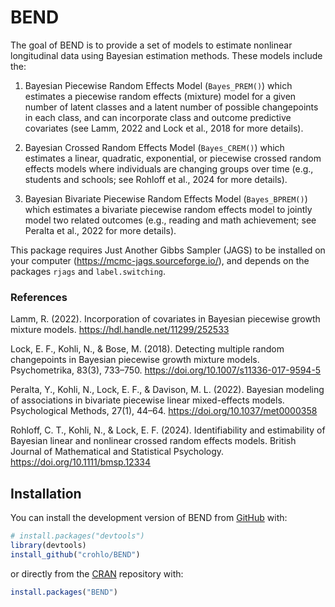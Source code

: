 
<!-- README.md is generated from README.Rmd. Please edit that file -->

# BEND

<!-- badges: start -->

<!-- badges: end -->

The goal of BEND is to provide a set of models to estimate nonlinear
longitudinal data using Bayesian estimation methods. These models
include the:

1.  Bayesian Piecewise Random Effects Model (`Bayes_PREM()`) which
    estimates a piecewise random effects (mixture) model for a given
    number of latent classes and a latent number of possible
    changepoints in each class, and can incorporate class and outcome
    predictive covariates (see Lamm, 2022 and Lock et al., 2018 for more
    details).

2.  Bayesian Crossed Random Effects Model (`Bayes_CREM()`) which
    estimates a linear, quadratic, exponential, or piecewise crossed
    random effects models where individuals are changing groups over
    time (e.g., students and schools; see Rohloff et al., 2024 for more
    details).

3.  Bayesian Bivariate Piecewise Random Effects Model (`Bayes_BPREM()`)
    which estimates a bivariate piecewise random effects model to
    jointly model two related outcomes (e.g., reading and math
    achievement; see Peralta et al., 2022 for more details).

This package requires Just Another Gibbs Sampler (JAGS) to be installed
on your computer (<https://mcmc-jags.sourceforge.io/>), and depends on
the packages `rjags` and `label.switching`.

### References

Lamm, R. (2022). Incorporation of covariates in Bayesian piecewise
growth mixture models. <https://hdl.handle.net/11299/252533>

Lock, E. F., Kohli, N., & Bose, M. (2018). Detecting multiple random
changepoints in Bayesian piecewise growth mixture models. Psychometrika,
83(3), 733–750. <https://doi.org/10.1007/s11336-017-9594-5>

Peralta, Y., Kohli, N., Lock, E. F., & Davison, M. L. (2022). Bayesian
modeling of associations in bivariate piecewise linear mixed-effects
models. Psychological Methods, 27(1), 44–64.
<https://doi.org/10.1037/met0000358>

Rohloff, C. T., Kohli, N., & Lock, E. F. (2024). Identifiability and
estimability of Bayesian linear and nonlinear crossed random effects
models. British Journal of Mathematical and Statistical Psychology.
<https://doi.org/10.1111/bmsp.12334>

## Installation

You can install the development version of BEND from
[GitHub](https://github.com/) with:

``` r
# install.packages("devtools")
library(devtools)
install_github("crohlo/BEND")
```

or directly from the [CRAN](https://cran.r-project.org/) repository
with:

``` r
install.packages("BEND")
```
